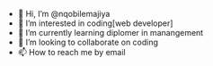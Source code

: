 - 👋 Hi, I’m @nqobilemajiya
- 👀 I’m interested in<control> coding[web developer]</control>
- 🌱 I’m currently learning diplomer in manangement 
- 💞️ I’m looking to collaborate on coding   
- 📫 How to reach me by email

<!---
nqobilemajiya/nqobilemajiya is a ✨ special ✨ repository because its `README.md` (this file) appears on your GitHub profile.
You can click the Preview link to take a look at your changes.
--->
